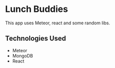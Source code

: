 # Lunch Buddies
This app uses Meteor, react and some random libs.

## Technologies Used
- Meteor
- MongoDB
- React
